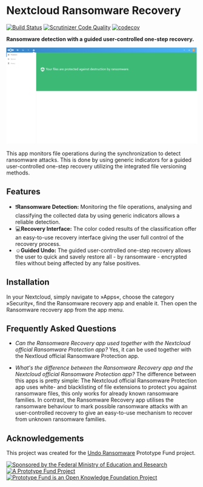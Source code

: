 # Nextcloud Ransomware Recovery

[![Build Status](https://travis-ci.com/undo-ransomware/ransomware_detection.svg?branch=master)](https://travis-ci.com/undo-ransomware/ransomware_detection)
[![Scrutinizer Code Quality](https://scrutinizer-ci.com/g/undo-ransomware/ransomware_detection/badges/quality-score.png?b=master)](https://scrutinizer-ci.com/g/undo-ransomware/ransomware_detection/?branch=master)
[![codecov](https://codecov.io/gh/undo-ransomware/ransomware_detection/branch/master/graph/badge.svg)](https://codecov.io/gh/undo-ransomware/ransomware_detection)

**Ransomware detection with a guided user-controlled one-step recovery.**

![Ransomware Recovery App](screenshots/ransomware-recovery-0.9.0-4.png)

This app monitors file operations during the synchronization to detect ransomware attacks. This is done by using generic indicators for a guided user-controlled one-step recovery utilizing the integrated file versioning methods.

## Features

* :exclamation:**Ransomware Detection:** Monitoring the file operations, analysing and classifying the collected data by using generic indicators allows a reliable detection.
* :computer:**Recovery Interface:**  The color coded results of the classification offer an easy-to-use recovery interface giving the user full control of the recovery process.
* :relaxed:**Guided Undo:** The guided user-controlled one-step recovery allows the user to quick and savely restore all - by ransomware - encrypted files without being affected by any false positives.

## Installation

In your Nextcloud, simply navigate to »Apps«, choose the category »Security«, find the Ransomware recovery app and enable it.
Then open the Ransomware recovery app from the app menu.

## Frequently Asked Questions

* *Can the Ransomware Recovery app used together with the Nextcloud official Ransomware Protection app?*
Yes, it can be used together with the Nextloud official Ransomware Protection app.

* *What's the difference between the Ransomware Recovery app and the Nextcloud official Ransomware Protection app?*
The difference between this apps is pretty simple: The Nextcloud official Ransomware Protection app uses white- and blacklisting of file extensions to protect you against ransomware files, this only works for already known ransomware families.
In contrast, the Ransomware Recovery app utilises the ransomware behaviour to mark possible ransomware attacks with an user-controlled recovery to give an easy-to-use mechanism to recover from unknown ransomware families.

## Acknowledgements

This project was created for the
[Undo Ransomware](https://prototypefund.de/project/undo-von-ransomware-mittels-machine-learning/)
Prototype Fund project.

[![Sponsored by the Federal Ministry of Education and Research](img/bmbf.png)](https://www.bmbf.de/)
[![A Prototype Fund Project](img/ptf.png)](https://prototypefund.de/)
[![Prototype Fund is an Open Knowledge Foundation Project](img/okfn.png)](https://okfn.de/)
